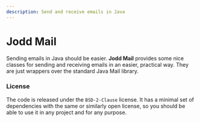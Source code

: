 ```yaml
---
description: Send and receive emails in Java
---
```


# Jodd Mail

Sending emails in Java should be easier. **Jodd Mail** provides some nice classes for sending and receiving emails in an easier, practical way. They are just wrappers over the standard Java Mail library.

### License

The code is released under the `BSD-2-Clause` license. It has a minimal set of dependencies with the same or similarly open license, so you should be able to use it in any project and for any purpose.

